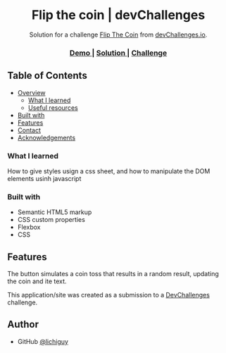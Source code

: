 <!-- Please update value in the {}  -->

<h1 align="center">Flip the coin | devChallenges</h1>

<div align="center">
   Solution for a challenge <a href="https://devchallenges.io/challenge/flip-the-coin" target="_blank">Flip The Coin</a> from <a href="http://devchallenges.io" target="_blank">devChallenges.io</a>.
</div>

<div align="center">
  <h3>
    <a href="https://lichiguy.github.io/flip-the-coin/">
      Demo
    </a>
    <span> | </span>
    <a href="https://github.com/lichiguy/flip-the-coin">
      Solution
    </a>
    <span> | </span>
    <a href="https://devchallenges.io/challenge/flip-the-coin">
      Challenge
    </a>
  </h3>
</div>

<!-- TABLE OF CONTENTS -->

## Table of Contents

- [Overview](#overview)
  - [What I learned](#what-i-learned)
  - [Useful resources](#useful-resources)
- [Built with](#built-with)
- [Features](#features)
- [Contact](#contact)
- [Acknowledgements](#acknowledgements)

<!-- OVERVIEW 

## Overview

![screenshot](https://user-images.githubusercontent.com/16707738/92399059-5716eb00-f132-11ea-8b14-bcacdc8ec97b.png)

<!--
Introduce your projects by taking a screenshot or a gif. Try to tell visitors a story about your project by answering:

- What have you learned/improved?
- Your wisdom? :)
-->

### What I learned

<!-- Use this section to recap over some of your major learnings while working through this project. Writing these out and providing code samples of areas you want to highlight is a great way to reinforce your own knowledge. -->
How to give styles usign a css sheet, and how to manipulate the DOM elements usinh javascript

### Built with

<!-- This section should list any major frameworks that you built your project using. Here are a few examples.-->

- Semantic HTML5 markup
- CSS custom properties
- Flexbox
- CSS

## Features

<!-- List the features of your application or follow the template. Don't share the figma file here :) -->
The button simulates a coin toss that results in a random result, updating the coin and ite text.

This application/site was created as a submission to a [DevChallenges](https://devchallenges.io/challenges-dashboard) challenge.

## Author

- GitHub [@lichiguy](https://github.com/lichiguy)
